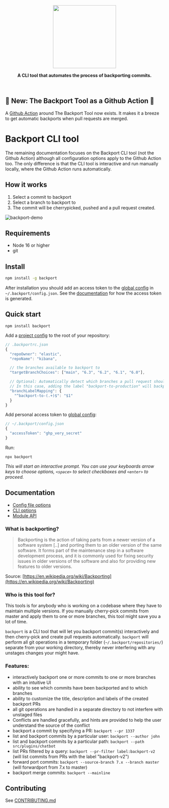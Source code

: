 <div align="center">
	<img src="https://user-images.githubusercontent.com/209966/148229483-9f867a20-da7d-4cff-8c52-fcb27d482b89.png" height="200">
	<p>
    <b>A CLI tool that automates the process of backporting commits.</b>
	</p>
	<br>
</div>

## 🎉 New: The Backport Tool as a Github Action 🎉

A [Github Action](https://github.com/sqren/backport-github-action) around The Backport Tool now exists. It makes it a breeze to get automatic backports when pull requests are merged.

# Backport CLI tool

The remaining documentation focuses on the Backport CLI tool (not the Github Action) although all configuration options apply to the Github Action too. The only difference is that the CLI tool is interactive and run manually locally, where the Github Action runs automatically.

## How it works

1. Select a commit to backport
2. Select a branch to backport to
3. The commit will be cherrypicked, pushed and a pull request created.

![backport-demo](https://user-images.githubusercontent.com/209966/80993576-95766380-8e3b-11ea-9efd-b35eb2e6a9ec.gif)

## Requirements

- Node 16 or higher
- git

## Install

```sh
npm install -g backport
```

After installation you should add an access token to the [global config](/docs/config-file-options.md#global-config-backportconfigjson) in `~/.backport/config.json`. See the [documentation](/docs/config-file-options.md#accesstoken-required) for how the access token is generated.

## Quick start

```
npm install backport
```

Add a [project config](/docs/config-file-options.md#project-config-backportrcjson) to the root of your repository:

```js
// .backportrc.json
{
  "repoOwner": "elastic",
  "repoName": "kibana",

  // the branches available to backport to
  "targetBranchChoices": ["main", "6.3", "6.2", "6.1", "6.0"],

  // Optional: Automatically detect which branches a pull request should be backported to based on the pull request labels.
  // In this case, adding the label "backport-to-production" will backport the PR to the "production" branch
  "branchLabelMapping": {
    "^backport-to-(.+)$": "$1"
  }
}
```

Add personal access token to [global config](/docs/config-file-options.md#global-config-backportconfigjson):

```js
// ~/.backport/config.json
{
  "accessToken": "ghp_very_secret"
}
```

Run:

```
npx backport
```

_This will start an interactive prompt. You can use your keyboards arrow keys to choose options, `<space>` to select checkboxes and `<enter>` to proceed._

## Documentation
 - [Config file options](/docs/config-file-options.md)
 - [CLI options](/docs/cli-options.md)
 - [Module API](/docs/api.md)

### What is backporting?

> Backporting is the action of taking parts from a newer version of a software system [..] and porting them to an older version of the same software. It forms part of the maintenance step in a software development process, and it is commonly used for fixing security issues in older versions of the software and also for providing new features to older versions.

Source: [https://en.wikipedia.org/wiki/Backporting](https://en.wikipedia.org/wiki/Backporting)

### Who is this tool for?

This tools is for anybody who is working on a codebase where they have to maintain multiple versions. If you manually cherry-pick commits from master and apply them to one or more branches, this tool might save you a lot of time.

`backport` is a CLI tool that will let you backport commit(s) interactively and then cherry-pick and create pull requests automatically. `backport` will perform all git operations in a temporary folder (`~/.backport/repositories/`) separate from your working directory, thereby never interfering with any unstages changes your might have.

### Features:

- interactively backport one or more commits to one or more branches with an intuitive UI
- ability to see which commits have been backported and to which branches
- ability to customize the title, description and labels of the created backport PRs
- all git operations are handled in a separate directory to not interfere with unstaged files
- Conflicts are handled gracefully, and hints are provided to help the user understand the source of the conflict
- backport a commit by specifying a PR: `backport --pr 1337`
- list and backport commits by a particular user: `backport --author john`
- list and backport commits by a particular path: `backport --path src/plugins/chatbot`
- list PRs filtered by a query: `backport --pr-filter label:backport-v2` (will list commits from PRs with the label "backport-v2")
- forward port commits: `backport --source-branch 7.x --branch master` (will forwardport from 7.x to master)
- backport merge commits: `backport --mainline`

## Contributing

See [CONTRIBUTING.md](https://github.com/sqren/backport/blob/master/CONTRIBUTING.md)
